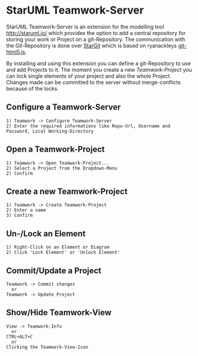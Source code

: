 # StarUML Teamwork-Server

StarUML Teamwork-Server is an extension for the modelling tool http://staruml.io/ which provides the option to add a central repository for storing your work or Project on a git-Repository.
The communication with the Git-Repository is done over [StarGit](https://github.com/DaftPoint/StarGit) which is based on ryanackleys [git-html5.js](https://github.com/ryanackley/git-html5.js).

By installing and using this extension you can define a git-Repository to use and add Projects to it. The moment you create a new *Teamwork-Project* you can lock single elements of your project and also the whole Project. Changes made can be committed to the server without merge-conflicts because of the locks.

## Configure a Teamwork-Server
```
1) Teamwork -> Configure Teamwork-Server
2) Enter the required informations like Repo-Url, Username and Password, Local Working-Directory
```

## Open a Teamwork-Project
```
1) Teamwork -> Open Teamwork-Project...
2) Select a Project from the Dropdown-Menu
2) Confirm
```

## Create a new Teamwork-Project
```
1) Teamwork -> Create Teamwork-Project
2) Enter a name
3) Confirm
```

## Un-/Lock an Element
```
1) Right-Click on an Element or Diagram
2) Click 'Lock Element' or 'Unlock Element'
```

## Commit/Update a Project
```
Teamwork -> Commit changes
  or 
Teamwork -> Update Project
```

## Show/Hide Teamwork-View
```
View -> Teamwork-Info
  or
CTRL+ALT+C
  or
Clicking the Teamwork-View-Icon
```
